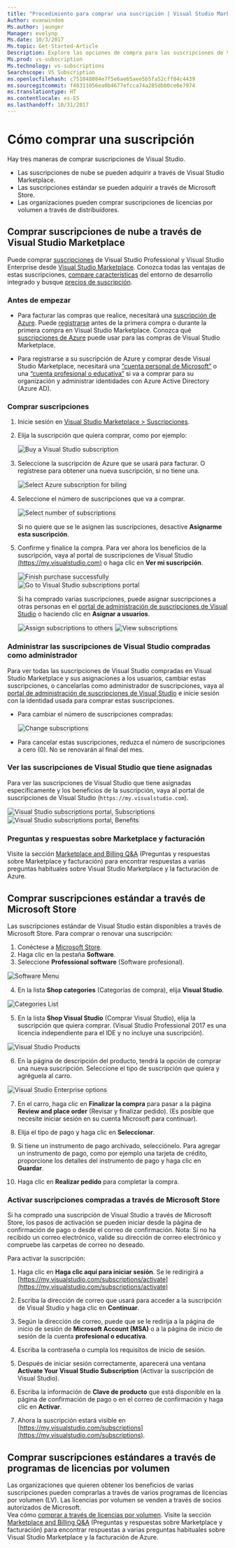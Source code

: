 ```yaml
---
title: "Procedimiento para comprar una suscripción | Visual Studio Marketplace"
Author: evanwindom
Ms.author: jaunger
Manager: evelynp
Ms.date: 10/3/2017
Ms.topic: Get-Started-Article
Description: Explore las opciones de compra para las suscripciones de Visual Studio
Ms.prod: vs-subscription
Ms.technology: vs-subscriptions
Searchscope: VS Subscription
ms.openlocfilehash: c751048084e7f5e6ae65aee5b5fa52cff84c4439
ms.sourcegitcommit: f40311056ea0b4677efcca74a285dbb0ce0e7974
ms.translationtype: HT
ms.contentlocale: es-ES
ms.lasthandoff: 10/31/2017
---
```

#   <a name="how-to-buy-a-subscription"></a>Cómo comprar una suscripción
Hay tres maneras de comprar suscripciones de Visual Studio.  
- Las suscripciones de nube se pueden adquirir a través de Visual Studio Marketplace.
- Las suscripciones estándar se pueden adquirir a través de Microsoft Store. 
- Las organizaciones pueden comprar suscripciones de licencias por volumen a través de distribuidores.  

## <a name="buying-cloud-subscriptions-through-the-visual-studio-marketplace"></a>Comprar suscripciones de nube a través de Visual Studio Marketplace
Puede comprar [suscripciones](https://www.visualstudio.com/subscriptions/) de Visual Studio Professional y Visual Studio Enterprise desde [Visual Studio Marketplace](https://marketplace.visualstudio.com). Conozca todas las ventajas de estas suscripciones, [compare características](https://www.visualstudio.com/vs/compare/) del entorno de desarrollo integrado y busque [precios de suscripción](https://www.visualstudio.com/vs/pricing/).

### <a name="before-you-start"></a>Antes de empezar

*   Para facturar las compras que realice, necesitará una [suscripción de Azure](https://azure.microsoft.com/en-us/pricing/purchase-options/). Puede [registrarse](https://account.windowsazure.com/Subscriptions) antes de la primera compra o durante la primera compra en Visual Studio Marketplace.
Conozca qué [suscripciones de Azure](https://docs.microsoft.com/en-us/vsts/marketplace/marketplace-billing-qa) puede usar para las compras de Visual Studio Marketplace. 

*   Para registrarse a su suscripción de Azure y comprar desde Visual Studio Marketplace, necesitará una [“cuenta personal de Microsoft”](https://www.microsoft.com/account) o una [“cuenta profesional o educativa”](https://azure.microsoft.com/en-us/documentation/articles/sign-up-organization/) si va a comprar para su organización y administrar identidades con Azure Active Directory (Azure AD).

### <a name="buy-subscriptions"></a>Comprar suscripciones


1.  Inicie sesión en [Visual Studio Marketplace > Suscripciones](https://marketplace.visualstudio.com/subscriptions).

2.  Elija la suscripción que quiera comprar, como por ejemplo:

    <img alt="Buy a Visual Studio subscription" src="_img/buy-vs-subscriptions/buy-vs-sub-start.png" style="border: 1px solid #CCCCCC" />

3.  Seleccione la suscripción de Azure que se usará para facturar.
O regístrese para obtener una nueva suscripción, si no tiene una.

    <img alt="Select Azure subscription for biling" src="_img/buy-vs-subscriptions/buy-vs-sub-Azure-sub.png" style="border: 1px solid #CCCCCC" />

4.  Seleccione el número de suscripciones que va a comprar.

    <img alt="Select number of subscriptions" src="_img/buy-vs-subscriptions/buy-vs-sub-users.png" style="border: 1px solid #CCCCCC" />

    Si no quiere que se le asignen las suscripciones, desactive **Asignarme esta suscripción**.

5.  Confirme y finalice la compra. Para ver ahora los beneficios de la suscripción, vaya al portal de suscripciones de Visual Studio [(https://my.visualstudio.com)](https://my.visualstudio.com) o haga clic en **Ver mi suscripción**.

    <img alt="Finish purchase successfully" src="_img/buy-vs-subscriptions/buy-vs-sub-success.png" style="border: 1px solid #CCCCCC" />

    <img alt="Go to Visual Studio subscriptions portal" src="_img/buy-vs-subscriptions/view-subscription-benefits-subscriptions-portal.png" style="border: 1px solid #CCCCCC" />

    Si ha comprado varias suscripciones, puede asignar suscripciones a otras personas en el [portal de administración de suscripciones de Visual Studio]( https://manage.visualstudio.com/cloud) o haciendo clic en **Asignar a usuarios**.

    <img alt="Assign subscriptions to others" src="_img/buy-vs-subscriptions/buy-vs-sub-success-many.png" style="border: 1px solid #CCCCCC" />

    <img alt="View subscriptions" src="_img/buy-vs-subscriptions/assign-subscriptions.png" style="border: 1px solid #CCCCCC" />

<a name="manage-subscriptions"></a>
###  <a name="manage-purchased-visual-studio-subscriptions-as-administrator"></a>Administrar las suscripciones de Visual Studio compradas como administrador

Para ver todas las suscripciones de Visual Studio compradas en Visual Studio Marketplace y sus asignaciones a los usuarios, cambiar estas suscripciones, o cancelarlas como administrador de suscripciones, vaya al [portal de administración de suscripciones de Visual Studio](https://manage.visualstudio.com/cloud) e inicie sesión con la identidad usada para comprar estas suscripciones.

*   Para cambiar el número de suscripciones compradas:

    <img alt="Change subscriptions" src="_img/buy-vs-subscriptions/manage-subscriptions.png" style="border: 1px solid #CCCCCC" />

*   Para cancelar estas suscripciones, reduzca el número de suscripciones a cero (0). No se renovarán al final del mes.

### <a name="view-visual-studio-subscriptions-assigned-to-you"></a>Ver las suscripciones de Visual Studio que tiene asignadas

Para ver las suscripciones de Visual Studio que tiene asignadas específicamente y los beneficios de la suscripción, vaya al portal de suscripciones de Visual Studio (```https://my.visualstudio.com```).

<img alt="Visual Studio subscriptions portal, Subscriptions" src="_img/buy-vs-subscriptions/view-assigned-subscription-list-subscriptions-portal.png" style="border: 1px solid #CCCCCC" />

<img alt="Visual Studio subscriptions portal, Benefits" src="_img/buy-vs-subscriptions/view-subscription-benefits-subscriptions-portal.png" style="border: 1px solid #CCCCCC" />

### <a name="marketplace-and-billing-qa"></a>Preguntas y respuestas sobre Marketplace y facturación

Visite la sección [Marketplace and Billing Q&A](/vsts/marketplace/marketplace-billing-qa) (Preguntas y respuestas sobre Marketplace y facturación) para encontrar respuestas a varias preguntas habituales sobre Visual Studio Marketplace y la facturación de Azure. 

## <a name="buying-standard-subscriptions-through-the-microsoft-store"></a>Comprar suscripciones estándar a través de Microsoft Store
Las suscripciones estándar de Visual Studio están disponibles a través de Microsoft Store.  Para comprar o renovar una suscripción:

1. Conéctese a [Microsoft Store](https://www.microsoft.com).
2. Haga clic en la pestaña **Software**.
3. Seleccione **Professional software** (Software profesional).

<img alt="Software Menu" src="_img/buy-vs-subscriptions/professional-software.png" style="border: 1px solid #CCCCCC" />

4. En la lista **Shop categories** (Categorías de compra), elija **Visual Studio**.

<img alt="Categories List" src="_img/buy-vs-subscriptions/shop-categories.png" style="border: 1px solid #CCCCCC" />

5. En la lista **Shop Visual Studio** (Comprar Visual Studio), elija la suscripción que quiera comprar. (Visual Studio Professional 2017 es una licencia independiente para el IDE y no incluye una suscripción).

<img alt="Visual Studio Products" src="_img/buy-vs-subscriptions/shop-visual-studio.png" style="border: 1px solid #CCCCCC" />

6. En la página de descripción del producto, tendrá la opción de comprar una nueva suscripción.  Seleccione el tipo de suscripción que quiera y agréguela al carro. 

<img alt="Visual Studio Enterprise options" src="_img/buy-vs-subscriptions/enterprise-options.png" style="border: 1px solid #CCCCCC" />

7. En el carro, haga clic en **Finalizar la compra** para pasar a la página **Review and place order** (Revisar y finalizar pedido).  (Es posible que necesite iniciar sesión en su cuenta Microsoft para continuar). 

8. Elija el tipo de pago y haga clic en **Seleccionar**.

9. Si tiene un instrumento de pago archivado, selecciónelo.  Para agregar un instrumento de pago, como por ejemplo una tarjeta de crédito, proporcione los detalles del instrumento de pago y haga clic en **Guardar**.

10. Haga clic en **Realizar pedido** para completar la compra.  

### <a name="activating-subscriptions-purchased-through-the-microsoft-store"></a>Activar suscripciones compradas a través de Microsoft Store

Si ha comprado una suscripción de Visual Studio a través de Microsoft Store, los pasos de activación se pueden iniciar desde la página de confirmación de pago o desde el correo de confirmación. Nota: Si no ha recibido un correo electrónico, valide su dirección de correo electrónico y compruebe las carpetas de correo no deseado.

Para activar la suscripción: 

1. Haga clic en **Haga clic aquí para iniciar sesión**. Se le redirigirá a [https://my.visualstudio.com/subscriptions/activate](https://my.visualstudio.com/subscriptions/activate)

2. Escriba la dirección de correo que usará para acceder a la suscripción de Visual Studio y haga clic en **Continuar**.

3. Según la dirección de correo, puede que se le redirija a la página de inicio de sesión de **Microsoft Account (MSA)** o a la página de inicio de sesión de la cuenta **profesional o educativa**. 

4. Escriba la contraseña o cumpla los requisitos de inicio de sesión.
5. Después de iniciar sesión correctamente, aparecerá una ventana **Activate Your Visual Studio Subscription** (Activar la suscripción de Visual Studio).
6. Escriba la información de **Clave de producto** que está disponible en la página de confirmación de pago o en el correo de confirmación y haga clic en **Activar**.

7. Ahora la suscripción estará visible en [https://my.visualstudio.com/subscriptions](https://my.visualstudio.com/subscriptions).


## <a name="buying-standard-subscriptions-through-volume-license-programs"></a>Comprar suscripciones estándares a través de programas de licencias por volumen


Las organizaciones que quieren obtener los beneficios de varias suscripciones pueden comprarlas a través de varios programas de licencias por volumen (LV).  Las licencias por volumen se venden a través de socios autorizados de Microsoft.  
Vea cómo [comprar a través de licencias por volumen](https://www.microsoft.com/Licensing/how-to-buy/how-to-buy.aspx). Visite la sección [Marketplace and Billing Q&A](/vsts/marketplace/marketplace-billing-qa) (Preguntas y respuestas sobre Marketplace y facturación) para encontrar respuestas a varias preguntas habituales sobre Visual Studio Marketplace y la facturación de Azure. 

